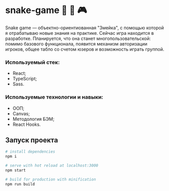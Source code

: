 # snake-game 🐍 🍎 🎮

Snake game — объектно-ориентиованная "Змейка", с помощью которой я отрабатываю новые знания на практике. Сейчас игра находится в разработке. Планируется, что она станет многопользовательской: помимо базового функционала, появится механизм авторизации игроков, общее табло со счетом юзеров и возможность играть группой.

### Используемый стек:

- React;
- TypeScript;
- Sass.

### Используемые технологии и навыки:

- ООП;
- Canvas;
- Методология БЭМ;
- React Hooks.

## Запуск проекта
``` bash
# install dependencies
npm i

# serve with hot reload at localhost:3000
npm start

# build for production with minification
npm run build

```